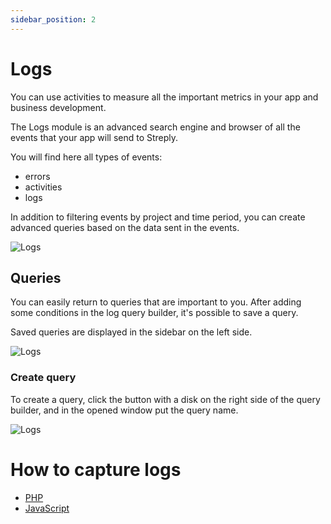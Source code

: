 ```yaml
---
sidebar_position: 2
---
```


# Logs

You can use activities to measure all the important metrics in your app and business development.

The Logs module is an advanced search engine and browser of all the events that your app will send to Streply.

You will find here all types of events: 
- errors
- activities
- logs

In addition to filtering events by project and time period, you can create advanced queries based on the data sent in the events.

![Logs](https://streply.com/images/app/log-query-builder.png)

## Queries

You can easily return to queries that are important to you. After adding some conditions in the log query builder, it's possible to save a query.

Saved queries are displayed in the sidebar on the left side.

![Logs](/img/logs-queries.png)

### Create query

To create a query, click the button with a disk on the right side of the query builder, and in the opened window put the query name.

![Logs](/img/logs-queries-create.png)

# How to capture logs

- [PHP](/php/capture-events/logs)
- [JavaScript](/js/capture-events/logs)